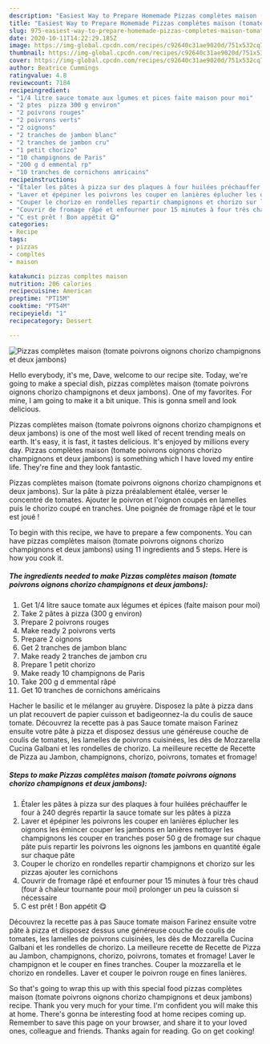 ```yaml
---
description: "Easiest Way to Prepare Homemade Pizzas complètes maison (tomate poivrons oignons chorizo champignons et deux jambons)"
title: "Easiest Way to Prepare Homemade Pizzas complètes maison (tomate poivrons oignons chorizo champignons et deux jambons)"
slug: 975-easiest-way-to-prepare-homemade-pizzas-completes-maison-tomate-poivrons-oignons-chorizo-champignons-et-deux-jambons
date: 2020-10-11T14:22:29.185Z
image: https://img-global.cpcdn.com/recipes/c92640c31ae9020d/751x532cq70/pizzas-completes-maison-tomate-poivrons-oignons-chorizo-champignons-et-deux-jambons-photo-principale-de-la-recette.jpg
thumbnail: https://img-global.cpcdn.com/recipes/c92640c31ae9020d/751x532cq70/pizzas-completes-maison-tomate-poivrons-oignons-chorizo-champignons-et-deux-jambons-photo-principale-de-la-recette.jpg
cover: https://img-global.cpcdn.com/recipes/c92640c31ae9020d/751x532cq70/pizzas-completes-maison-tomate-poivrons-oignons-chorizo-champignons-et-deux-jambons-photo-principale-de-la-recette.jpg
author: Beatrice Cummings
ratingvalue: 4.8
reviewcount: 7184
recipeingredient:
- "1/4 litre sauce tomate aux lgumes et pices faite maison pour moi"
- "2 ptes  pizza 300 g environ"
- "2 poivrons rouges"
- "2 poivrons verts"
- "2 oignons"
- "2 tranches de jambon blanc"
- "2 tranches de jambon cru"
- "1 petit chorizo"
- "10 champignons de Paris"
- "200 g d emmental rp"
- "10 tranches de cornichons amricains"
recipeinstructions:
- "Étaler les pâtes à pizza sur des plaques à four huilées préchauffer le four à 240 degrés repartir la sauce tomate sur les pâtes à pizza"
- "Laver et épépiner les poivrons les couper en lanières éplucher les oignons les émincer couper les jambons en lanières nettoyer les champignons les couper en tranches poser 50 g de fromage sur chaque pâte puis repartir les poivrons les oignons les jambons en quantité égale sur chaque pâte"
- "Couper le chorizo en rondelles repartir champignons et chorizo sur les pizzas ajouter les cornichons"
- "Couvrir de fromage râpé et enfourner pour 15 minutes à four très chaud (four à chaleur tournante pour moi) prolonger un peu la cuisson si nécessaire"
- "C est prêt ! Bon appétit 😋"
categories:
- Recipe
tags:
- pizzas
- compltes
- maison

katakunci: pizzas compltes maison 
nutrition: 206 calories
recipecuisine: American
preptime: "PT15M"
cooktime: "PT54M"
recipeyield: "1"
recipecategory: Dessert

---
```



![Pizzas complètes maison (tomate poivrons oignons chorizo champignons et deux jambons)](https://img-global.cpcdn.com/recipes/c92640c31ae9020d/751x532cq70/pizzas-completes-maison-tomate-poivrons-oignons-chorizo-champignons-et-deux-jambons-photo-principale-de-la-recette.jpg)

Hello everybody, it's me, Dave, welcome to our recipe site. Today, we're going to make a special dish, pizzas complètes maison (tomate poivrons oignons chorizo champignons et deux jambons). One of my favorites. For mine, I am going to make it a bit unique. This is gonna smell and look delicious.

Pizzas complètes maison (tomate poivrons oignons chorizo champignons et deux jambons) is one of the most well liked of recent trending meals on earth. It's easy, it is fast, it tastes delicious. It's enjoyed by millions every day. Pizzas complètes maison (tomate poivrons oignons chorizo champignons et deux jambons) is something which I have loved my entire life. They're fine and they look fantastic.

Pizzas complètes maison (tomate poivrons oignons chorizo champignons et deux jambons). Sur la pâte à pizza préalablement étalée, verser le concentré de tomates. Ajouter le poivron et l&#39;oignon coupés en lamelles puis le chorizo coupé en tranches. Une poignée de fromage râpé et le tour est joué !


To begin with this recipe, we have to prepare a few components. You can have pizzas complètes maison (tomate poivrons oignons chorizo champignons et deux jambons) using 11 ingredients and 5 steps. Here is how you cook it.

<!--inarticleads1-->

##### The ingredients needed to make Pizzas complètes maison (tomate poivrons oignons chorizo champignons et deux jambons):

1. Get 1/4 litre sauce tomate aux légumes et épices (faite maison pour moi)
1. Take 2 pâtes à pizza (300 g environ)
1. Prepare 2 poivrons rouges
1. Make ready 2 poivrons verts
1. Prepare 2 oignons
1. Get 2 tranches de jambon blanc
1. Make ready 2 tranches de jambon cru
1. Prepare 1 petit chorizo
1. Make ready 10 champignons de Paris
1. Take 200 g d emmental râpé
1. Get 10 tranches de cornichons américains


Hacher le basilic et le mélanger au gruyère. Disposez la pâte à pizza dans un plat recouvert de papier cuisson et badigeonnez-la du coulis de sauce tomate. Découvrez la recette pas à pas Sauce tomate maison Farinez ensuite votre pâte à pizza et disposez dessus une généreuse couche de coulis de tomates, les lamelles de poivrons cuisinées, les dès de Mozzarella Cucina Galbani et les rondelles de chorizo. La meilleure recette de Recette de Pizza au Jambon, champignons, chorizo, poivrons, tomates et fromage! 

<!--inarticleads2-->

##### Steps to make Pizzas complètes maison (tomate poivrons oignons chorizo champignons et deux jambons):

1. Étaler les pâtes à pizza sur des plaques à four huilées préchauffer le four à 240 degrés repartir la sauce tomate sur les pâtes à pizza
1. Laver et épépiner les poivrons les couper en lanières éplucher les oignons les émincer couper les jambons en lanières nettoyer les champignons les couper en tranches poser 50 g de fromage sur chaque pâte puis repartir les poivrons les oignons les jambons en quantité égale sur chaque pâte
1. Couper le chorizo en rondelles repartir champignons et chorizo sur les pizzas ajouter les cornichons
1. Couvrir de fromage râpé et enfourner pour 15 minutes à four très chaud (four à chaleur tournante pour moi) prolonger un peu la cuisson si nécessaire
1. C est prêt ! Bon appétit 😋


Découvrez la recette pas à pas Sauce tomate maison Farinez ensuite votre pâte à pizza et disposez dessus une généreuse couche de coulis de tomates, les lamelles de poivrons cuisinées, les dès de Mozzarella Cucina Galbani et les rondelles de chorizo. La meilleure recette de Recette de Pizza au Jambon, champignons, chorizo, poivrons, tomates et fromage! Laver le champignon et le couper en fines tranches. Couper la mozzarella et le chorizo en rondelles. Laver et couper le poivron rouge en fines lanières. 

So that's going to wrap this up with this special food pizzas complètes maison (tomate poivrons oignons chorizo champignons et deux jambons) recipe. Thank you very much for your time. I'm confident you will make this at home. There's gonna be interesting food at home recipes coming up. Remember to save this page on your browser, and share it to your loved ones, colleague and friends. Thanks again for reading. Go on get cooking!
